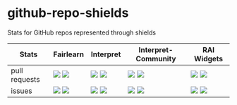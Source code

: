 # github-repo-shields

Stats for GitHub repos represented through shields

| Stats | Fairlearn | Interpret | Interpret-Community | RAI Widgets |
| ---   | ---       | ---       | ---                 | ---         |
| pull requests | ![](https://img.shields.io/github/issues-pr/fairlearn/fairlearn?label=%20&style=for-the-badge) ![](https://img.shields.io/github/issues-pr-closed/fairlearn/fairlearn?label=%20&style=for-the-badge) | ![](https://img.shields.io/github/issues-pr/interpretml/interpret?label=%20&style=for-the-badge) ![](https://img.shields.io/github/issues-pr-closed/interpretml/interpret?label=%20&style=for-the-badge) | ![](https://img.shields.io/github/issues-pr/interpretml/interpret-community?label=%20&style=for-the-badge) ![](https://img.shields.io/github/issues-pr-closed/interpretml/interpret-community?label=%20&style=for-the-badge) | ![](https://img.shields.io/github/issues-pr/microsoft/responsible-ai-widgets?label=%20&style=for-the-badge) ![](https://img.shields.io/github/issues-pr-closed/microsoft/responsible-ai-widgets?label=%20&style=for-the-badge) |
| issues | ![](https://img.shields.io/github/issues/fairlearn/fairlearn?label=%20&style=for-the-badge) ![](https://img.shields.io/github/issues-closed/fairlearn/fairlearn?label=%20&style=for-the-badge) | ![](https://img.shields.io/github/issues/interpretml/interpret?label=%20&style=for-the-badge) ![](https://img.shields.io/github/issues-closed/interpretml/interpret?label=%20&style=for-the-badge) | ![](https://img.shields.io/github/issues/interpretml/interpret-community?label=%20&style=for-the-badge) ![](https://img.shields.io/github/issues-closed/interpretml/interpret-community?label=%20&style=for-the-badge) | ![](https://img.shields.io/github/issues/microsoft/responsible-ai-widgets?label=%20&style=for-the-badge) ![](https://img.shields.io/github/issues-closed/microsoft/responsible-ai-widgets?label=%20&style=for-the-badge) |
